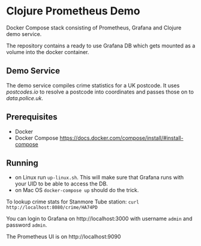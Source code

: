 # Clojure Prometheus Demo

Docker Compose stack consisting of Prometheus, Grafana and Clojure demo service.

The repository contains a ready to use Grafana DB which gets mounted as a volume into the docker container.

## Demo Service

The demo service compiles crime statistics for a UK postcode. It uses *postcodes.io* to resolve a postcode into coordinates and passes those on to *data.police.uk*.


## Prerequisites

- Docker
- Docker Compose https://docs.docker.com/compose/install/#install-compose

## Running

- on Linux run `up-linux.sh`. This will make sure that Grafana runs with your UID to be able to access the DB.
- on Mac OS `docker-compose up` should do the trick.

To lookup crime stats for Stanmore Tube station: `curl http://localhost:8080/crime/HA74PD`

You can login to Grafana on http://localhost:3000 with username `admin` and password `admin`.

The Prometheus UI is on http://localhost:9090









